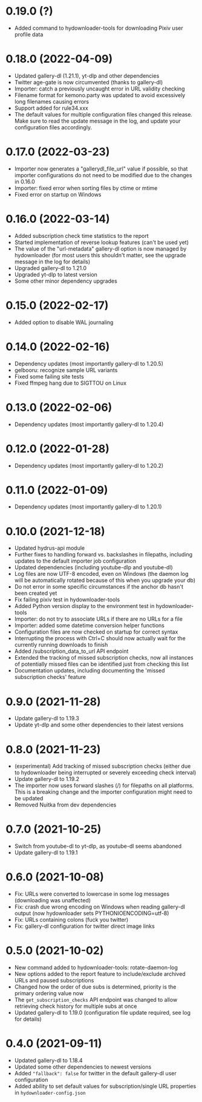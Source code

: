 # 0.19.0 (?)

* Added command to hydownloader-tools for downloading Pixiv user profile data

# 0.18.0 (2022-04-09)

* Updated gallery-dl (1.21.1), yt-dlp and other dependencies
* Twitter age-gate is now circumvented (thanks to gallery-dl)
* Importer: catch a previously uncaught error in URL validity checking
* Filename format for kemono.party was updated to avoid excessively long filenames causing errors
* Support added for rule34.xxx
* The default values for multiple configuration files changed this release. Make sure to read the update message in the log, and update your configuration files accordingly.

# 0.17.0 (2022-03-23)

* Importer now generates a "gallerydl_file_url" value if possible, so that importer configurations do not need to be modified due to the changes in 0.16.0
* Importer: fixed error when sorting files by ctime or mtime
* Fixed error on startup on Windows


# 0.16.0 (2022-03-14)

* Added subscription check time statistics to the report
* Started implementation of reverse lookup features (can't be used yet)
* The value of the "url-metadata" gallery-dl option is now managed by hydownloader (for most users this shouldn't matter, see the upgrade message in the log for details)
* Upgraded gallery-dl to 1.21.0
* Upgraded yt-dlp to latest version
* Some other minor dependency upgrades

# 0.15.0 (2022-02-17)

* Added option to disable WAL journaling

# 0.14.0 (2022-02-16)

* Dependency updates (most importantly gallery-dl to 1.20.5)
* gelbooru: recognize sample URL variants
* Fixed some failing site tests
* Fixed ffmpeg hang due to SIGTTOU on Linux

# 0.13.0 (2022-02-06)

* Dependency updates (most importantly gallery-dl to 1.20.4)

# 0.12.0 (2022-01-28)

* Dependency updates (most importantly gallery-dl to 1.20.2)

# 0.11.0 (2022-01-09)

* Dependency updates (most importantly gallery-dl to 1.20.1)

# 0.10.0 (2021-12-18)

* Updated hydrus-api module
* Further fixes to handling forward vs. backslashes in filepaths, including updates to the default importer job configuration
* Updated dependencies (including youtube-dlp and youtube-dl)
* Log files are now UTF-8 encoded, even on Windows (the daemon log will be automatically rotated because of this when you upgrade your db)
* Do not error in some specific circumstances if the anchor db hasn't been created yet
* Fix failing pixiv test in hydownloader-tools
* Added Python version display to the environment test in hydownloader-tools
* Importer: do not try to associate URLs if there are no URLs for a file
* Importer: added some datetime conversion helper functions
* Configuration files are now checked on startup for correct syntax
* Interrupting the process with Ctrl+C should now actually wait for the currently running downloads to finish
* Added /subscription_data_to_url API endpoint
* Extended the tracking of missed subscription checks, now all instances of potentially missed files can be identified just from checking this list
* Documentation updates, including documenting the 'missed subscription checks' feature

# 0.9.0 (2021-11-28)

* Update gallery-dl to 1.19.3
* Update yt-dlp and some other dependencies to their latest versions

# 0.8.0 (2021-11-23)

* (experimental) Add tracking of missed subscription checks (either due to hydownloader being interrupted or severely exceeding check interval)
* Update gallery-dl to 1.19.2
* The importer now uses forward slashes (/) for filepaths on all platforms. This is a breaking change and the importer configuration might need to be updated
* Removed Nuitka from dev dependencies

# 0.7.0 (2021-10-25)

* Switch from youtube-dl to yt-dlp, as youtube-dl seems abandoned
* Update gallery-dl to 1.19.1

# 0.6.0 (2021-10-08)

* Fix: URLs were converted to lowercase in some log messages (downloading was unaffected)
* Fix: crash due wrong encoding on Windows when reading gallery-dl output (now hydownloader sets PYTHONIOENCODING=utf-8)
* Fix: URLs containing colons (fuck you twitter)
* Fix: gallery-dl configuration for twitter direct image links

# 0.5.0 (2021-10-02)

* New command added to hydownloader-tools: rotate-daemon-log
* New options added to the report feature to include/exclude archived URLs and paused subscriptions
* Changed how the order of due subs is determined, priority is the primary ordering value now
* The `get_subscription_checks` API endpoint was changed to allow retrieving check history for multiple subs at once
* Updated gallery-dl to 1.19.0 (configuration file update required, see log for details)

# 0.4.0 (2021-09-11)

* Updated gallery-dl to 1.18.4
* Updated some other dependencies to newest versions
* Added `"fallback": false` for twitter in the default gallery-dl user configuration
* Added ability to set default values for subscription/single URL properties in `hydownloader-config.json`
